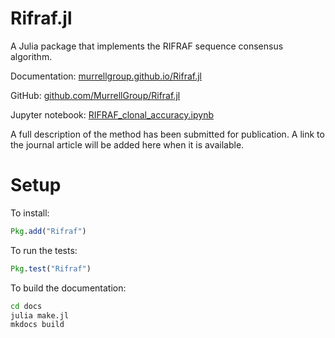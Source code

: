 Rifraf.jl
=========

A Julia package that implements the RIFRAF sequence consensus
algorithm.

Documentation: [murrellgroup.github.io/Rifraf.jl](https://murrellgroup.github.io/Rifraf.jl/)

GitHub: [github.com/MurrellGroup/Rifraf.jl](https://github.com/MurrellGroup/Rifraf.jl/)

Jupyter notebook: [RIFRAF_clonal_accuracy.ipynb](https://github.com/MurrellGroup/Rifraf.jl/blob/master/notebooks/RIFRAF_clonal_accuracy.ipynb)

A full description of the method has been submitted for
publication. A link to the journal article will be added here when it
is available.

Setup
=====

To install:

```julia
Pkg.add("Rifraf")
```

To run the tests:

```julia
Pkg.test("Rifraf")
```

To build the documentation:

```bash
cd docs
julia make.jl
mkdocs build
```